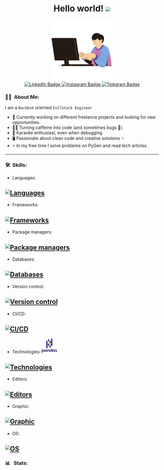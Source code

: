 <h1 align="center">
  Hello world!
  <img src="https://media.giphy.com/media/hvRJCLFzcasrR4ia7z/giphy.gif" width="30px">
</h1>
<div id="header" align="center">
  <img src="logo1.gif" width="200"/>
</div>
<div id="badges" align="center">
  <a href="https://www.linkedin.com/in/kelevv/">
    <img src="https://img.shields.io/badge/LinkedIn-blue?style=flat&logo=linkedin&logoColor=white" alt="LinkedIn Badge"/>
  </a>
  <a href="https://www.instagram.com/u_should_hire_me/">
    <img src="https://img.shields.io/badge/Instagram-purple?style=flat&logo=instagram&logoColor=white" alt="Instagram Badge"/>
  </a>
  <a href="https://t.me/malikinsdev">
    <img src="https://img.shields.io/badge/Telegram-blue?style=flat&logo=telegram&logoColor=white" alt="Telegram Badge"/>
  </a>
</div>

### :man_technologist: &nbsp;About Me:

I am a `BackEnd` oriented `FullStack Engineer`

-   🔭 Currently working on different freelance projects and looking for new opportunities.
-   👨‍💻 Turning caffeine into code (and sometimes bugs 🐛).
-   🎤 Karaoke enthusiast, even when debugging
-   🖥️ Passionate about clean code and creative solutions ✨
-   ⚡ In my free time I solve problems on PyGen and read tech articles.

---

### :hammer_and_wrench: &nbsp;Skills:

-   Languages:

## [![Languages](https://skillicons.dev/icons?i=js,py,c)](https://skillicons.dev)

-   Frameworks:

## [![Frameworks](https://skillicons.dev/icons?i=nodejs,django,express,flask,fastapi)](https://skillicons.dev)

-   Package managers:

## [![Package managers](https://skillicons.dev/icons?i=npm)](https://skillicons.dev)

-   Databases:

## [![Databases](https://skillicons.dev/icons?i=mongodb,postgres,redis,sqlite,sequelize)](https://skillicons.dev)

-   Version control:

## [![Version control](https://skillicons.dev/icons?i=git,gitlab,github,bitbucket)](https://skillicons.dev)

-   CI/CD:

## [![CI/CD](https://skillicons.dev/icons?i=jenkins,docker)](https://skillicons.dev)

-   Technologies:
    <img src="pandas.svg" width="50"/>

## [![Technologies](https://skillicons.dev/icons?i=npm,html,css,bootstrap,blender,autocad,discord,pycharm,sublime,unity,ubuntu,vim,vscode,windows)](https://skillicons.dev)

-   Editors:

## [![Editors](https://skillicons.dev/icons?i=js,py,nodejs,django,express,flask,git,gitlab,postman,jenkins,,mongodb,postgres,redis,sqlite,sequelize,threejs,npm,html,css,c,docker,bitbucket,bootstrap,blender,autocad,discord,pycharm,sublime,unity,ubuntu,vim,vscode,windows)](https://skillicons.dev)

-   Graphic:

## [![Graphic](https://skillicons.dev/icons?i=threejs,blender,autocad)](https://skillicons.dev)

-   OS:

## [![OS](https://skillicons.dev/icons?i=ubuntu,windows)](https://skillicons.dev)

### :bar_chart:  &nbsp;Stats:
